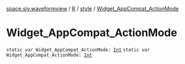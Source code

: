 [space.siy.waveformview](../../index.md) / [R](../index.md) / [style](index.md) / [Widget_AppCompat_ActionMode](./-widget_-app-compat_-action-mode.md)

# Widget_AppCompat_ActionMode

`static var Widget_AppCompat_ActionMode: `[`Int`](https://kotlinlang.org/api/latest/jvm/stdlib/kotlin/-int/index.html)
`static var Widget_AppCompat_ActionMode: `[`Int`](https://kotlinlang.org/api/latest/jvm/stdlib/kotlin/-int/index.html)